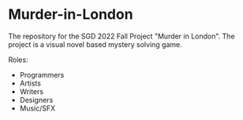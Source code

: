 # Murder-in-London
The repository for the SGD 2022 Fall Project "Murder in London". The project is a visual novel based mystery solving game.

Roles:
- Programmers
- Artists
- Writers
- Designers
- Music/SFX
